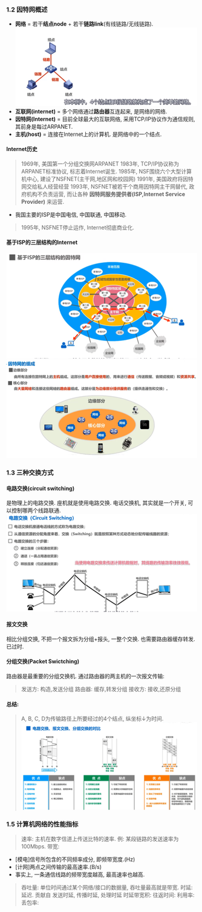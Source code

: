 ### 1.2 因特网概述

* **网络** = 若干**结点node**  + 若干**链路link**(有线链路/无线链路).
![alt text](image.png)
* **互联网(internet)** = 多个网络通过**路由器**互连起来, 是网络的网络.
* **因特网(Internet)** = 目前全球最大的互联网络, 采用TCP/IP协议作为通信规则, 其前身是每过ARPANET.
* **主机(host)** = 连接在Internet上的计算机. 是网络中的一个结点.


#### Internet历史
>1969年, 美国第一个分组交换网ARPANET
>1983年, TCP/IP协议称为ARPANET标准协议, 标志着Internet诞生.
>1985年, NSF围绕六个大型计算机中心,  建设了NSFNET(主干网,地区网和校园网)
>1991年, 美国政府将因特网交给私人经营经营
>1993年, NSFNET被若干个商用因特网主干网替代, 政府机构不负责运营, 而让各种 **因特网服务提供者(ISP,Internet Service Provider)** 来运营.
* 我国主要的ISP是中国电信, 中国联通, 中国移动.
>1995年, NSFNET停止运作, Internet彻底商业化.

#### 基于ISP的三层结构的Internet
![alt text](image-1.png)
![alt text](image-2.png)


### 1.3 三种交换方式
#### 电路交换(circuit switching)
是物理上的电路交换. 座机就是使用电路交换.
电话交换机, 其实就是一个开关, 可以控制哪两个线路联通.
![alt text](image-3.png)

#### 报文交换
相比分组交换, 不把一个报文拆为分组+报头, 一整个交换. 也需要路由器缓存转发. 已过时.

#### 分组交换(Packet Swictching)
路由器是最重要的分组交换机.
通过路由器的两主机的一次报文传输:
>发送方: 构造,发送分组
>路由器: 缓存,转发分组
>接收方: 接收,还原分组


#### 总结:
>A, B, C, D为传输路径上所要经过的4个结点, 纵坐标↓为时间.
![alt text](image-4.png)

### 1.5 计算机网络的性能指标
>速率: 主机在数字信道上传送比特的速率. 例: 某段链路的发送速率为100Mbps.
>带宽:   
- [模电]信号所包含的不同频率成分, 即频带宽度.(Hz)    
- [计网]两点之间传输的最高速率.(B/s)
- 事实上, 一条通信线路的频带宽度越高, 最高速率也越高.
>吞吐量: 单位时间通过某个网络/接口的数据量, 吞吐量最高就是带宽.
>时延: 延迟. 贡献自 发送时延, 传播时延,  处理时延
>时延带宽积: 
>往返时间: 
>利用率: 
>丢包率:  
>
>
>
>
















